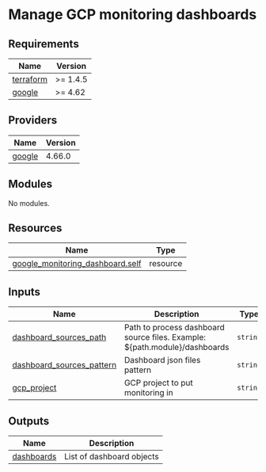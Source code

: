 # Manage GCP monitoring dashboards

<!-- BEGINNING OF PRE-COMMIT-TERRAFORM DOCS HOOK -->
## Requirements

| Name | Version |
|------|---------|
| <a name="requirement_terraform"></a> [terraform](#requirement\_terraform) | >= 1.4.5 |
| <a name="requirement_google"></a> [google](#requirement\_google) | >= 4.62 |

## Providers

| Name | Version |
|------|---------|
| <a name="provider_google"></a> [google](#provider\_google) | 4.66.0 |

## Modules

No modules.

## Resources

| Name | Type |
|------|------|
| [google_monitoring_dashboard.self](https://registry.terraform.io/providers/hashicorp/google/latest/docs/resources/monitoring_dashboard) | resource |

## Inputs

| Name | Description | Type | Default | Required |
|------|-------------|------|---------|:--------:|
| <a name="input_dashboard_sources_path"></a> [dashboard\_sources\_path](#input\_dashboard\_sources\_path) | Path to process dashboard source files. Example: ${path.module}/dashboards | `string` | n/a | yes |
| <a name="input_dashboard_sources_pattern"></a> [dashboard\_sources\_pattern](#input\_dashboard\_sources\_pattern) | Dashboard json files pattern | `string` | `"**"` | no |
| <a name="input_gcp_project"></a> [gcp\_project](#input\_gcp\_project) | GCP project to put monitoring in | `string` | n/a | yes |

## Outputs

| Name | Description |
|------|-------------|
| <a name="output_dashboards"></a> [dashboards](#output\_dashboards) | List of dashboard objects |
<!-- END OF PRE-COMMIT-TERRAFORM DOCS HOOK -->
